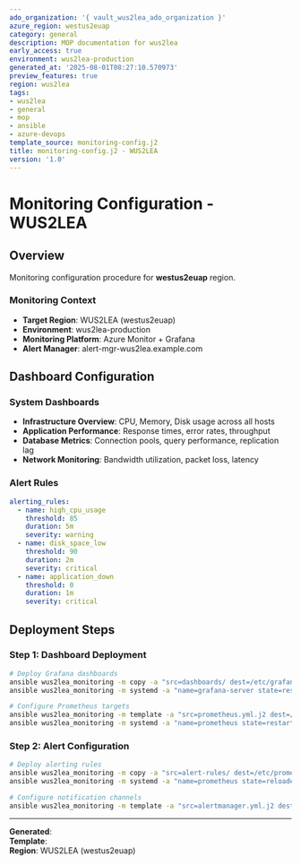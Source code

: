 ```yaml
---
ado_organization: '{ vault_wus2lea_ado_organization }'
azure_region: westus2euap
category: general
description: MOP documentation for wus2lea
early_access: true
environment: wus2lea-production
generated_at: '2025-08-01T08:27:10.570973'
preview_features: true
region: wus2lea
tags:
- wus2lea
- general
- mop
- ansible
- azure-devops
template_source: monitoring-config.j2
title: monitoring-config.j2 - WUS2LEA
version: '1.0'
---
```



# Monitoring Configuration - WUS2LEA

## Overview

Monitoring configuration procedure for **westus2euap** region.

### Monitoring Context

- **Target Region**: WUS2LEA (westus2euap)
- **Environment**: wus2lea-production
- **Monitoring Platform**: Azure Monitor + Grafana
- **Alert Manager**: alert-mgr-wus2lea.example.com

## Dashboard Configuration

### System Dashboards
- **Infrastructure Overview**: CPU, Memory, Disk usage across all hosts
- **Application Performance**: Response times, error rates, throughput
- **Database Metrics**: Connection pools, query performance, replication lag
- **Network Monitoring**: Bandwidth utilization, packet loss, latency

### Alert Rules
```yaml
alerting_rules:
  - name: high_cpu_usage
    threshold: 85
    duration: 5m
    severity: warning
  - name: disk_space_low
    threshold: 90
    duration: 2m
    severity: critical
  - name: application_down
    threshold: 0
    duration: 1m
    severity: critical
```

## Deployment Steps

### Step 1: Dashboard Deployment
```bash
# Deploy Grafana dashboards
ansible wus2lea_monitoring -m copy -a "src=dashboards/ dest=/etc/grafana/dashboards/"
ansible wus2lea_monitoring -m systemd -a "name=grafana-server state=restarted"

# Configure Prometheus targets
ansible wus2lea_monitoring -m template -a "src=prometheus.yml.j2 dest=/etc/prometheus/prometheus.yml"
ansible wus2lea_monitoring -m systemd -a "name=prometheus state=restarted"
```

### Step 2: Alert Configuration
```bash
# Deploy alerting rules
ansible wus2lea_monitoring -m copy -a "src=alert-rules/ dest=/etc/prometheus/rules/"
ansible wus2lea_monitoring -m systemd -a "name=prometheus state=reloaded"

# Configure notification channels
ansible wus2lea_monitoring -m template -a "src=alertmanager.yml.j2 dest=/etc/alertmanager/alertmanager.yml"
```

---

**Generated**:   
**Template**:   
**Region**: WUS2LEA (westus2euap)